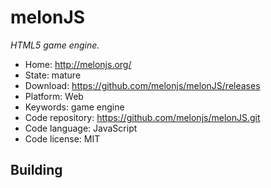 # melonJS

_HTML5 game engine._

- Home: http://melonjs.org/
- State: mature
- Download: https://github.com/melonjs/melonJS/releases
- Platform: Web
- Keywords: game engine
- Code repository: https://github.com/melonjs/melonJS.git
- Code language: JavaScript
- Code license: MIT

## Building


